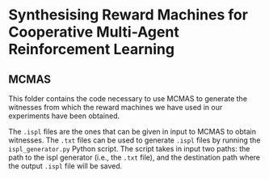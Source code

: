 # Synthesising Reward Machines for Cooperative Multi-Agent Reinforcement Learning 
## MCMAS
This folder contains the code necessary to use MCMAS to generate the witnesses from which the reward machines we have used in our experiments have been obtained. 

The `.ispl` files are the ones that can be given in input to MCMAS to obtain witnesses. The `.txt` files can be used to generate `.ispl` files by running the `ispl_generator.py` Python script. The script takes in input two paths: the path to the ispl generator (i.e., the `.txt` file), and the destination path where the output `.ispl` file will be saved.

